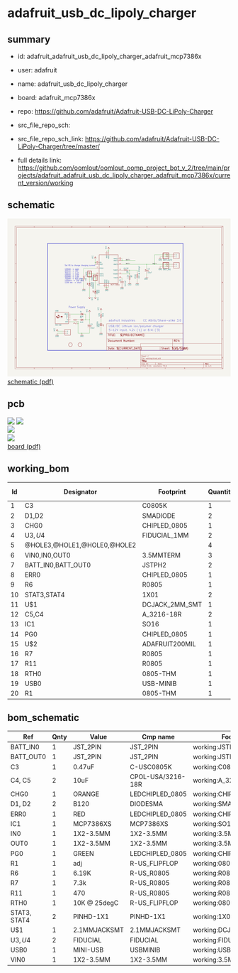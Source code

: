 # adafruit_usb_dc_lipoly_charger
 
## summary 
* id: adafruit_adafruit_usb_dc_lipoly_charger_adafruit_mcp7386x
* user: adafruit
* name: adafruit_usb_dc_lipoly_charger
* board: adafruit_mcp7386x
* repo: https://github.com/adafruit/Adafruit-USB-DC-LiPoly-Charger



* src_file_repo_sch: 
* src_file_repo_sch_link: https://github.com/adafruit/Adafruit-USB-DC-LiPoly-Charger/tree/master/
* full details link: https://github.com/oomlout/oomlout_oomp_project_bot_v_2/tree/main/projects/adafruit_adafruit_usb_dc_lipoly_charger_adafruit_mcp7386x/current_version/working  

## schematic  
![](working_schematic_600.png)  
[schematic (pdf)](working_schematic.pdf)  

## pcb  
![](working_3d_600.png) 
![](working_3d_front_600.png)  
![](working_3d_back_600.png)  
![](working_600.png)  
[board (pdf)](working.pdf)  

## working_bom
| Id | Designator | Footprint | Quantity | Designation | Supplier and ref |  | None | 
| --- | --- | --- | --- | --- | --- | --- | --- | 
| 1 | C3 | C0805K | 1 | 0.47uF |  |  | [''] | 
| 2 | D1,D2 | SMADIODE | 2 | B120 |  |  | [''] | 
| 3 | CHG0 | CHIPLED_0805 | 1 | ORANGE |  |  | [''] | 
| 4 | U$3,U$4 | FIDUCIAL_1MM | 2 | FIDUCIAL |  |  | [''] | 
| 5 | @HOLE3,@HOLE1,@HOLE0,@HOLE2 |  | 4 |  |  |  | [''] | 
| 6 | VIN0,IN0,OUT0 | 3.5MMTERM | 3 | 1X2-3.5MM |  |  | [''] | 
| 7 | BATT_IN0,BATT_OUT0 | JSTPH2 | 2 |  |  |  | [''] | 
| 8 | ERR0 | CHIPLED_0805 | 1 | RED |  |  | [''] | 
| 9 | R6 | R0805 | 1 | 6.19K |  |  | [''] | 
| 10 | STAT3,STAT4 | 1X01 | 2 |  |  |  | [''] | 
| 11 | U$1 | DCJACK_2MM_SMT | 1 | 2.1MMJACKSMT |  |  | [''] | 
| 12 | C5,C4 | A_3216-18R | 2 | 10uF |  |  | [''] | 
| 13 | IC1 | SO16 | 1 |  |  |  | [''] | 
| 14 | PG0 | CHIPLED_0805 | 1 | GREEN |  |  | [''] | 
| 15 | U$2 | ADAFRUIT200MIL | 1 |  |  |  | [''] | 
| 16 | R7 | R0805 | 1 | 7.3k |  |  | [''] | 
| 17 | R11 | R0805 | 1 | 470 |  |  | [''] | 
| 18 | RTH0 | 0805-THM | 1 | 10K @ 25degC |  |  | [''] | 
| 19 | USB0 | USB-MINIB | 1 | MINI-USB |  |  | [''] | 
| 20 | R1 | 0805-THM | 1 | adj |  |  | [''] | 


## bom_schematic
| Ref | Qnty | Value | Cmp name | Footprint | Description | Vendor | DNP | 
| --- | --- | --- | --- | --- | --- | --- | --- | 
| BATT_IN0 | 1 | JST_2PIN | JST_2PIN | working:JSTPH2 |  |  |  | 
| BATT_OUT0 | 1 | JST_2PIN | JST_2PIN | working:JSTPH2 |  |  |  | 
| C3 | 1 | 0.47uF | C-USC0805K | working:C0805K |  |  |  | 
| C4, C5 | 2 | 10uF | CPOL-USA/3216-18R | working:A_3216-18R |  |  |  | 
| CHG0 | 1 | ORANGE | LEDCHIPLED_0805 | working:CHIPLED_0805 |  |  |  | 
| D1, D2 | 2 | B120 | DIODESMA | working:SMADIODE |  |  |  | 
| ERR0 | 1 | RED | LEDCHIPLED_0805 | working:CHIPLED_0805 |  |  |  | 
| IC1 | 1 | MCP7386XS | MCP7386XS | working:SO16 |  |  |  | 
| IN0 | 1 | 1X2-3.5MM | 1X2-3.5MM | working:3.5MMTERM |  |  |  | 
| OUT0 | 1 | 1X2-3.5MM | 1X2-3.5MM | working:3.5MMTERM |  |  |  | 
| PG0 | 1 | GREEN | LEDCHIPLED_0805 | working:CHIPLED_0805 |  |  |  | 
| R1 | 1 | adj | R-US_FLIPFLOP | working:0805-THM |  |  |  | 
| R6 | 1 | 6.19K | R-US_R0805 | working:R0805 |  |  |  | 
| R7 | 1 | 7.3k | R-US_R0805 | working:R0805 |  |  |  | 
| R11 | 1 | 470 | R-US_R0805 | working:R0805 |  |  |  | 
| RTH0 | 1 | 10K @ 25degC | R-US_FLIPFLOP | working:0805-THM |  |  |  | 
| STAT3, STAT4 | 2 | PINHD-1X1 | PINHD-1X1 | working:1X01 |  |  |  | 
| U$1 | 1 | 2.1MMJACKSMT | 2.1MMJACKSMT | working:DCJACK_2MM_SMT |  |  |  | 
| U$3, U$4 | 2 | FIDUCIAL | FIDUCIAL | working:FIDUCIAL_1MM |  |  |  | 
| USB0 | 1 | MINI-USB | USBMINIB | working:USB-MINIB |  |  |  | 
| VIN0 | 1 | 1X2-3.5MM | 1X2-3.5MM | working:3.5MMTERM |  |  |  | 



